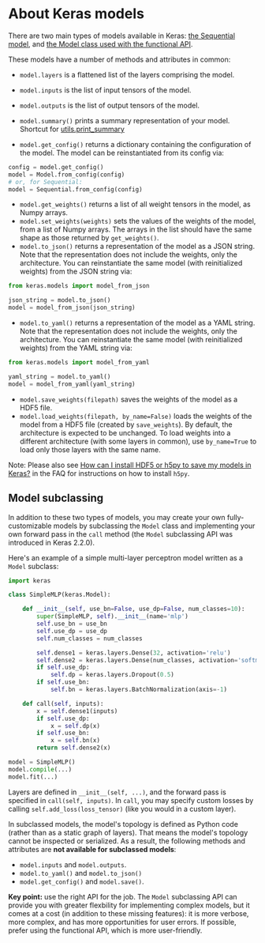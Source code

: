 # About Keras models

There are two main types of models available in Keras: [the Sequential model](/models/sequential), and [the Model class used with the functional API](/models/model).

These models have a number of methods and attributes in common:

- `model.layers` is a flattened list of the layers comprising the model.
- `model.inputs` is the list of input tensors of the model.
- `model.outputs` is the list of output tensors of the model.

- `model.summary()` prints a summary representation of your model. Shortcut for [utils.print_summary](/utils/#print_summary)
- `model.get_config()` returns a dictionary containing the configuration of the model. The model can be reinstantiated from its config via:

```python
config = model.get_config()
model = Model.from_config(config)
# or, for Sequential:
model = Sequential.from_config(config)
```

- `model.get_weights()` returns a list of all weight tensors in the model, as Numpy arrays.
- `model.set_weights(weights)` sets the values of the weights of the model, from a list of Numpy arrays. The arrays in the list should have the same shape as those returned by `get_weights()`.
- `model.to_json()` returns a representation of the model as a JSON string. Note that the representation does not include the weights, only the architecture. You can reinstantiate the same model (with reinitialized weights) from the JSON string via:

```python
from keras.models import model_from_json

json_string = model.to_json()
model = model_from_json(json_string)
```
- `model.to_yaml()` returns a representation of the model as a YAML string. Note that the representation does not include the weights, only the architecture. You can reinstantiate the same model (with reinitialized weights) from the YAML string via:

```python
from keras.models import model_from_yaml

yaml_string = model.to_yaml()
model = model_from_yaml(yaml_string)
```

- `model.save_weights(filepath)` saves the weights of the model as a HDF5 file.
- `model.load_weights(filepath, by_name=False)` loads the weights of the model from a HDF5 file (created by `save_weights`). By default, the architecture is expected to be unchanged. To load weights into a different architecture (with some layers in common), use `by_name=True` to load only those layers with the same name.

Note: Please also see [How can I install HDF5 or h5py to save my models in Keras?](/getting-started/faq/#how-can-i-install-HDF5-or-h5py-to-save-my-models-in-Keras) in the FAQ for instructions on how to install `h5py`.


## Model subclassing

In addition to these two types of models, you may create your own fully-customizable models by subclassing the `Model` class
and implementing your own forward pass in the `call` method (the `Model` subclassing API was introduced in Keras 2.2.0).

Here's an example of a simple multi-layer perceptron model written as a `Model` subclass:

```python
import keras

class SimpleMLP(keras.Model):

    def __init__(self, use_bn=False, use_dp=False, num_classes=10):
        super(SimpleMLP, self).__init__(name='mlp')
        self.use_bn = use_bn
        self.use_dp = use_dp
        self.num_classes = num_classes

        self.dense1 = keras.layers.Dense(32, activation='relu')
        self.dense2 = keras.layers.Dense(num_classes, activation='softmax')
        if self.use_dp:
            self.dp = keras.layers.Dropout(0.5)
        if self.use_bn:
            self.bn = keras.layers.BatchNormalization(axis=-1)

    def call(self, inputs):
        x = self.dense1(inputs)
        if self.use_dp:
            x = self.dp(x)
        if self.use_bn:
            x = self.bn(x)
        return self.dense2(x)

model = SimpleMLP()
model.compile(...)
model.fit(...)
```

Layers are defined in `__init__(self, ...)`, and the forward pass is specified in `call(self, inputs)`. In `call`, you may specify custom losses by calling `self.add_loss(loss_tensor)` (like you would in a custom layer).

In subclassed models, the model's topology is defined as Python code (rather than as a static graph of layers).
That means the model's topology cannot be inspected or serialized. As a result, the following methods and attributes are **not available for subclassed models**:

- `model.inputs` and `model.outputs`.
- `model.to_yaml()` and `model.to_json()`
- `model.get_config()` and `model.save()`.

**Key point:** use the right API for the job. The `Model` subclassing API can provide you with greater flexbility for implementing complex models,
but it comes at a cost (in addition to these missing features):
it is more verbose, more complex, and has more opportunities for user errors. If possible, prefer using the functional API, which is more user-friendly.
